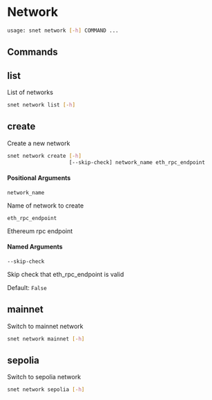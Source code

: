 # Network

```sh
usage: snet network [-h] COMMAND ...
```

## Commands

## list

List of networks

```sh
snet network list [-h]
```

## create

Create a new network

```sh
snet network create [-h]
                    [--skip-check] network_name eth_rpc_endpoint
```

#### Positional Arguments

`network_name`

    

Name of network to create

`eth_rpc_endpoint`

    

Ethereum rpc endpoint

#### Named Arguments

`--skip-check`

    

Skip check that eth_rpc_endpoint is valid

Default: `False`

## mainnet

Switch to mainnet network

```sh
snet network mainnet [-h]
```

## sepolia

Switch to sepolia network

```sh
snet network sepolia [-h]
```

